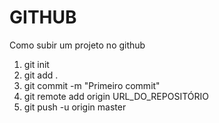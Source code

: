 # GITHUB
Como subir um projeto no github
 1. git init
 2. git add .
 3. git commit -m "Primeiro commit"
 4. git remote add origin URL_DO_REPOSITÓRIO
 5. git push -u origin master
